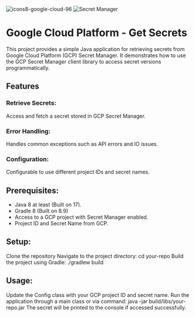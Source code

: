 
![icons8-google-cloud-96](https://github.com/user-attachments/assets/a873f4da-897a-40a3-98af-14cf7f42d849)
![Secret Manager](https://github.com/user-attachments/assets/488ff568-35f7-4ac4-9913-c16551e4b8c1)
 
# Google Cloud Platform - Get Secrets
This project provides a simple Java application for retrieving secrets from Google Cloud Platform (GCP) Secret Manager. It demonstrates how to use the GCP Secret Manager client library to access secret versions programmatically.

## Features
### Retrieve Secrets: 
  Access and fetch a secret stored in GCP Secret Manager.
### Error Handling: 
  Handles common exceptions such as API errors and IO issues.
### Configuration: 
  Configurable to use different project IDs and secret names.

## Prerequisites:

- Java 8 at least (Built on 17).
- Gradle 8 (Built on 8.9)
- Access to a GCP project with Secret Manager enabled.
- Project ID and Secret Name from GCP.

## Setup:
Clone the repository
Navigate to the project directory: cd your-repo
Build the project using Gradle: ./gradlew build

## Usage:

Update the Config class with your GCP project ID and secret name.
Run the application through a main class or via command: java -jar build/libs/your-repo.jar
The secret will be printed to the console if accessed successfully.
